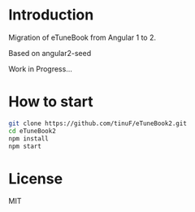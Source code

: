 # Introduction

Migration of eTuneBook from Angular 1 to 2. 

Based on angular2-seed

Work in Progress...

# How to start

```bash
git clone https://github.com/tinuF/eTuneBook2.git
cd eTuneBook2
npm install
npm start
```

# License

MIT
